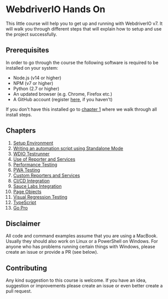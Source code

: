 WebdriverIO Hands On
====================

This little course will help you to get up and running with WebdriverIO v7. It will walk you through different steps that will explain how to setup and use the project successfully.

## Prerequisites

In order to go through the course the following software is required to be installed on your system:

- Node.js (v14 or higher)
- NPM (v7 or higher)
- Python (2.7 or higher)
- An updated browser (e.g. Chrome, Firefox etc.)
- A GitHub account (register [here](https://github.com/join), if you haven't)

If you don't have this installed go to [chapter 1](./chapter_01.md) where we walk through all install steps.

## Chapters

1. [Setup Environment](./chapter_01.md)
1. [Writing an automation script using Standalone Mode](./chapter_02.md)
1. [WDIO Testrunner](./chapter_03.md)
1. [Use of Reporter and Services](./chapter_04.md)
1. [Performance Testing](./chapter_05.md)
1. [PWA Testing](./chapter_06.md)
1. [Custom Reporters and Services](./chapter_07.md)
1. [CI/CD Integration](./chapter_08.md)
1. [Sauce Labs Integration](./chapter_09.md)
1. [Page Objects](./chapter_10.md)
1. [Visual Regression Testing](./chapter_11.md)
1. [TypeScript](./chapter_12.md)
1. [Go Pro](./chapter_13.md)

## Disclaimer

All code and command examples assume that you are using a MacBook. Usually they should also work on Linux or a PowerShell on Windows. For anyone who has problems running certain things with Windows, please create an issue or provide a PR (see below).

## Contributing

Any kind suggestion to this course is welcome. If you have an idea, suggestion or improvements please create an issue or even better create a pull request.

